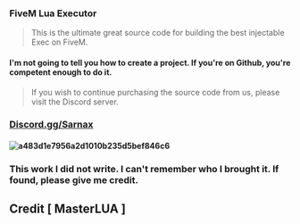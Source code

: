 ### FiveM Lua Executor
> This is the ultimate great source code for building the best injectable Exec on FiveM.


#### I'm not going to tell you how to create a project. If you're on Github, you're competent enough to do it.
> If you wish to continue purchasing the source code from us, please visit the Discord server.

### [Discord.gg/Sarnax](https://discord.com/invite/sarnax)

#### ![a483d1e7956a2d1010b235d5bef846c6](https://user-images.githubusercontent.com/94861415/150639308-9354bdae-6579-444c-82bd-f5d493986143.png)


### This work I did not write. I can't remember who I brought it. If found, please give me credit.


## Credit [ MasterLUA ]
